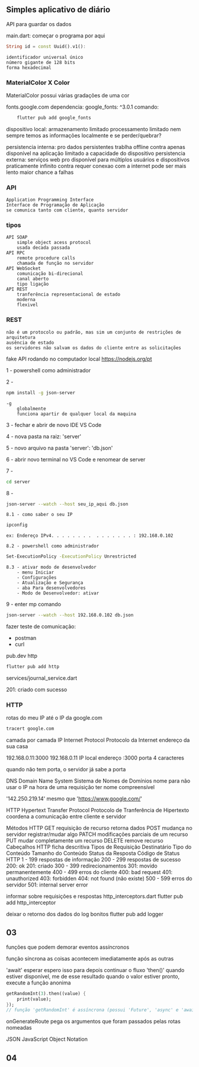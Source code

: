 ## Simples aplicativo de diário

API para guardar os dados

main.dart: começar o programa por aqui

```dart
String id = const Uuid().v1(): 
```
    identificador universal único
    número gigante de 128 bits
    forma hexadecimal

### MaterialColor X Color
MaterialColor possui várias gradações de uma cor 

fonts.google.com
dependencia: 
    google_fonts: ^3.0.1
comando:
```sh
    flutter pub add google_fonts
```

dispositivo local:
    armazenamento limitado
    processamento limitado
    nem sempre temos as informações localmente
    e se perder/quebrar?

persistencia interna:
    pro
        dados persistentes
        trablha offline
    contra
        apenas disponível na aplicação
        limitado a capacidade do dispositivo
persistencia externa: serviços web
    pro
        disponível para múltiplos usuários e dispositivos
        praticamente infinito
    contra
        requer conexao com a internet
        pode ser mais lento
        maior chance a falhas

### API
    Application Programming Interface
    Interface de Programação de Aplicação
    se comunica tanto com cliente, quanto servidor

### tipos
    API SOAP
        simple object acess protocol
        usada decada passada
    API RPC
        remote procedure calls
        chamada de função no servidor
    API WebSocket
        comunicação bi-direcional
        canal aberto
        tipo ligação
    API REST
        tranferência representacional de estado
        moderna
        flexivel

### REST
    não é um protocolo ou padrão, mas sim um conjunto de restrições de arquitetura
    ausência de estado
    os servidores não salvam os dados do cliente entre as solicitações

fake API
rodando no computador local
https://nodejs.org/pt


1 - powershell como administrador 

2 -
```sh
npm install -g json-server
```
    -g
        globalmente
        funciona apartir de qualquer local da maquina

3 - fechar e abrir de novo IDE VS Code 

4 - nova pasta na raiz: 'server'

5 - novo arquivo na pasta 'server': 'db.json'

6 - abrir novo terminal no VS Code e renomear de server

7 - 
```sh
cd server
```

8 -
```sh
json-server --watch --host seu_ip_aqui db.json
``` 
    8.1 - como saber o seu IP
```sh
ipconfig
```
    ex: Endereço IPv4. . . . . . . .  . . . . . . . : 192.168.0.102

    8.2 - powershell como administrador
```sh
Set-ExecutionPolicy -ExecutionPolicy Unrestricted
```

    8.3 - ativar modo de desenvolvedor
        - menu Iniciar
        - Configurações
        - Atualização e Segurança
        - aba Para desenvolvedores
        - Modo de Desenvolvedor: ativar

9 - enter mp comando
```sh
json-server --watch --host 192.168.0.102 db.json
```

fazer teste de comunicação:
- postman
- curl

pub.dev
http
```sh
flutter pub add http
```

services/journal_service.dart

201: criado com sucesso

### HTTP

rotas do meu IP até o IP da google.com
```sh
tracert google.com
```
camada por camada
IP
    Internet Protocol
    Protocolo da Internet
    endereço da sua casa

192.168.0.11:3000
    192.168.0.11
        IP local
        endereço
    :3000
        porta
        4 caracteres

quando não tem porta, o servidor já sabe a porta

DNS
    Domain Name System
    Sistema de Nomes de Domínios
    nome para não usar o IP na hora de uma requisição
    ter nome compreensível

'142.250.219.14' mesmo que 'https://www.google.com/'

HTTP
    Hypertext Transfer Protocol
    Protocolo de Tranferência de Hipertexto
    coordena a comunicação entre cliente e servidor

Métodos HTTP
    GET
        requisição de recurso
        retorna dados
    POST
        mudança no servidor
        registrar/mudar algo
    PATCH
        modificações parciais de um recurso
    PUT
        mudar completamente um recurso
    DELETE
        remove recurso
Cabeçalhos HTTP
    ficha descritiva
        Tipos de Requisição
        Destinatário
        Tipo do Conteúdo
        Tamanho do Conteúdo
        Status da Resposta
Código de Status HTTP
    1 - 199
        respostas de informação
    200 - 299
        respostas de sucesso
            200: ok
            201: criado
    300 - 399
        redirecionamentos
            301: movido permanentemente
    400 - 499
        erros do cliente
            400: bad request
            401: unauthorized
            403: forbidden
            404: not found (não existe)
    500 - 599
        erros do servidor
            501: internal server error


informar sobre requisições e respostas
    http_interceptors.dart
    flutter pub add http_interceptor

deixar o retorno dos dados do log bonitos
    flutter pub add logger

## 03

funções que podem demorar
    eventos assíncronos

função síncrona
    as coisas acontecem imediatamente após as outras    

'await'
    esperar
    espero isso para depois continuar o fluxo 
'then()'
    quando estiver disponível, me de esse resultado
    quando o valor estiver pronto, execute a função anonima

```dart
getRandomInt(3).then((value) {
    print(value);
});
// função 'getRandomInt' é assíncrona (possui 'Future', 'async' e 'await')
```

onGenerateRoute
    pega os argumentos que foram passados pelas rotas nomeadas

JSON
    JavaScript Object Notation

## 04






















